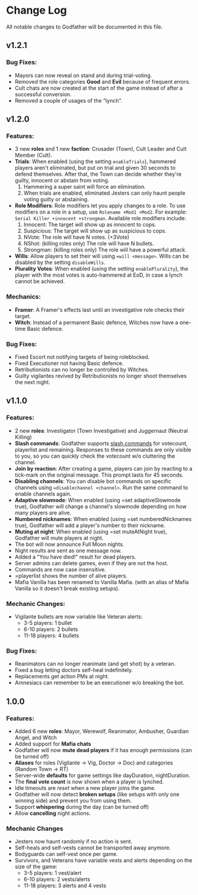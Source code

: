 # Change Log

All notable changes to Godfather will be documented in this file.

## v1.2.1

### Bug Fixes:

-   Mayors can now reveal on stand and during trial-voting.
-   Removed the role categories **Good** and **Evil** because of frequent errors.
-   Cult chats are now created at the start of the game instead of after a successful conversion.
-   Removed a couple of usages of the "lynch".

## v1.2.0

### Features:

-   3 new **roles** and 1 new **faction**: Crusader (Town), Cult Leader and Cult Member (Cult).
-   **Trials**: When enabled (using the setting `enableTrials`), hammered players aren't eliminated, but put on trial and given 30 seconds to defend themselves. After that, the Town can decide whether they're guilty, innocent or abstain from voting.
    1.  Hammering a super saint will force an elimination.
    2.  When trials are enabled, eliminated Jesters can only haunt people voting guilty or abstaining.
-   **Role Modifiers**: Role modifiers let you apply changes to a role. To use modifiers on a role in a setup, use `Rolename +Mod1 +Mod2`. For example: `Serial Killer +innocent +strongman`. Available role modifiers include:
    1.  Innocent: The target will show up as innocent to cops.
    2.  Suspicious: The target will show up as suspicious to cops.
    3.  NVote: The role will have N votes. (+3Vote)
    4.  NShot: (killing roles only) The role will have N bullets.
    5.  Strongman: (killing roles only) The role will have a powerful attack.
-   **Wills**: Allow players to set their will using `=will <message>`. Wills can be disabled by the setting `disableWills`.
-   **Plurality Votes**: When enabled (using the setting `enablePlurality`), the player with the most votes is auto-hammered at EoD, in case a lynch cannot be achieved.

### Mechanics:

-   **Framer**: A Framer's effects last until an investigative role checks their target.
-   **Witch**: Instead of a permanent Basic defence, Witches now have a one-time Basic defence.

### Bug Fixes:

-   Fixed Escort not notifying targets of being roleblocked.
-   Fixed Executioner not having Basic defence.
-   Retributionists can no longer be controlled by Witches.
-   Guilty vigilantes revived by Retributionists no longer shoot themselves the next night.

## v1.1.0

### Features:

-   2 new **roles**: Investigator (Town Investigative) and Juggernaut (Neutral Killing)
-   **Slash commands**: Godfather supports [slash commands](https://i.imgur.com/SckQLM3.png) for votecount, playerlist and remaining. Responses to these commands are only visible to you, so you can quickly check the votecount w/o cluttering the channel.
-   **Join by reaction**: After creating a game, players can join by reacting to a tick-mark on the original message. This prompt lasts for 45 seconds.
-   **Disabling channels**: You can disable bot commands on specific channels using `=disablechannel <channel>`. Run the same command to enable channels again.
-   **Adaptive slowmode**: When enabled (using =set adaptiveSlowmode true), Godfather will change a channel's slowmode depending on how many players are alive.
-   **Numbered nicknames**: When enabled (using =set numberedNicknames true), Godfather will add a player's number to their nickname.
-   **Muting at night**: When enabled (using =set muteAtNight true), Godfather will mute players at night.
-   The bot will now announce Full Moon nights.
-   Night results are sent as one message now.
-   Added a "You have died!" result for dead players.
-   Server admins can delete games, even if they are not the host.
-   Commands are now case insensitive.
-   =playerlist shows the number of alive players.
-   Mafia Vanilla has been renamed to Vanilla Mafia. (with an alias of Mafia Vanilla so it doesn't break existing setups).

### Mechanic Changes:

-   Vigilante bullets are now variable like Veteran alerts:
    -   3-5 players: 1 bullet
    -   6-10 players: 2 bullets
    -   11-18 players: 4 bullets

### Bug Fixes:

-   Reanimators can no longer reanimate (and get shot) by a veteran.
-   Fixed a bug letting doctors self-heal indefinitely.
-   Replacements get action PMs at night.
-   Amnesiacs can remember to be an executioner w/o breaking the bot.

## 1.0.0

### Features:

-   Added 6 new **roles**: Mayor, Werewolf, Reanimator, Ambusher, Guardian Angel, and Witch
-   Added support for **Mafia chats**
-   Godfather will now **mute dead players** if it has enough permissions (can be turned off)
-   **Aliases** for roles (Vigilante -> Vig, Doctor -> Doc) and categories (Random Town -> RT)
-   Server-wide **defaults** for game settings like dayDuration, nightDuration.
-   The **final vote count** is now shown when a player is lynched.
-   Idle timeouts are _reset_ when a new player joins the game.
-   Godfather will now detect **broken setups** (like setups with only one winning side) and prevent you from using them.
-   Support **whispering** during the day (can be turned off)
-   Allow **cancelling** night actions.

### Mechanic Changes

-   Jesters now haunt randomly if no action is sent.
-   Self-heals and self-vests cannot be transported away anymore.
-   Bodyguards can self-vest once per game.
-   Survivors, and Veterans have variable vests and alerts depending on the size of the game:
    -   3-5 players: 1 vest/alert
    -   6-10 players: 2 vests/alerts
    -   11-18 players: 3 alerts and 4 vests
